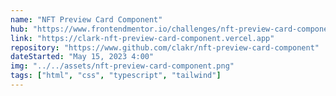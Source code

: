 ```yaml
---
name: "NFT Preview Card Component"
hub: "https://www.frontendmentor.io/challenges/nft-preview-card-component-SbdUL_w0U"
link: "https://clark-nft-preview-card-component.vercel.app"
repository: "https://www.github.com/clakr/nft-preview-card-component"
dateStarted: "May 15, 2023 4:00"
img: "../../assets/nft-preview-card-component.png"
tags: ["html", "css", "typescript", "tailwind"]
---
```

